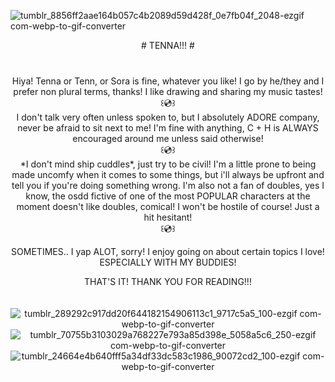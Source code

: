 ![tumblr_8856ff2aae164b057c4b2089d59d428f_0e7fb04f_2048-ezgif com-webp-to-gif-converter](https://github.com/user-attachments/assets/29a4ac5c-03af-491b-8f25-66602f11c219)
<div align="center"> # TENNA!!! #
  <br> ㅤ
  <br>ㅤ
<div align="center"> Hiya! Tenna or Tenn, or Sora is fine, whatever you like! I go by he/they and I prefer non plural terms, thanks! I like drawing and sharing my music tastes! 
<div align="center">  ꒰💿꒱
<div align="center"> I don't talk very often unless spoken to, but I absolutely ADORE company, never be afraid to sit next to me! I'm fine with anything, C + H is ALWAYS encouraged around me unless said otherwise!
 <div align="center"> ꒰💿꒱
<div align="center"> *I don't mind ship cuddles*, just try to be civil! I'm a little prone to being made uncomfy when it comes to some things, but i'll always be upfront and tell you if you're doing something wrong. I'm also not a fan of doubles, yes I know, the osdd fictive of one of the most POPULAR characters at the moment doesn't like doubles, comical! I won't be hostile of course! Just a hit hesitant!
<div align="center"> ꒰💿꒱
  
  SOMETIMES.. I yap ALOT, sorry! I enjoy going on about certain topics I love! ESPECIALLY WITH MY BUDDIES!
  <div align="center"> THAT'S IT! THANK YOU FOR READING!!!
  <br>  ㅤ

![tumblr_289292c917dd20f644182154906113c1_9717c5a5_100-ezgif com-webp-to-gif-converter](https://github.com/user-attachments/assets/6db5451d-8a1c-499b-aeb5-a8bb3ce6e033) ![tumblr_70755b3103029a768227e793a85d398e_5058a5c6_250-ezgif com-webp-to-gif-converter](https://github.com/user-attachments/assets/c6f65d10-6af5-41c6-a5dc-f86f2f23fb3d)
![tumblr_24664e4b640fff5a34df33dc583c1986_90072cd2_100-ezgif com-webp-to-gif-converter](https://github.com/user-attachments/assets/55fac02a-08f1-4af0-8c9b-6e2f4739e369)

